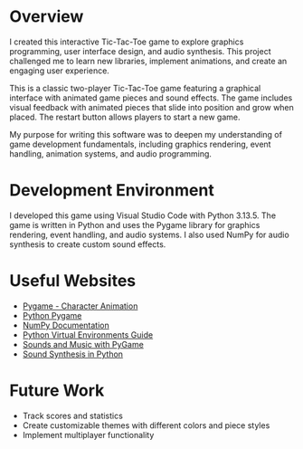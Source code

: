 # Overview

I created this interactive Tic-Tac-Toe game to explore graphics programming, user interface design, and audio synthesis. This project challenged me to learn new libraries, implement animations, and create an engaging user experience.

This is a classic two-player Tic-Tac-Toe game featuring a graphical interface with animated game pieces and sound effects. The game includes visual feedback with animated pieces that slide into position and grow when placed. The restart button allows players to start a new game.

My purpose for writing this software was to deepen my understanding of game development fundamentals, including graphics rendering, event handling, animation systems, and audio programming.


# Development Environment

I developed this game using Visual Studio Code with Python 3.13.5. The game is written in Python and uses the Pygame library for graphics rendering, event handling, and audio systems. I also used NumPy for audio synthesis to create custom sound effects.

# Useful Websites

* [Pygame - Character Animation](https://www.geeksforgeeks.org/python/pygame-character-animation/)
* [Python Pygame](https://www.pygame.org/tags/all)
* [NumPy Documentation](https://numpy.org/doc/stable/)
* [Python Virtual Environments Guide](https://docs.python.org/3/tutorial/venv.html)
* [Sounds and Music with PyGame](https://pythonprogramming.net/adding-sounds-music-pygame/)
* [Sound Synthesis in Python](https://medium.com/@noahhradek/sound-synthesis-in-python-4e60614010da)

# Future Work

* Track scores and statistics
* Create customizable themes with different colors and piece styles
* Implement multiplayer functionality